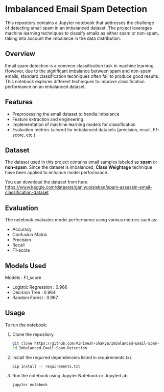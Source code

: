 # Imbalanced Email Spam Detection

This repository contains a Jupyter notebook that addresses the challenge of detecting email spam in an imbalanced dataset. The project leverages machine learning techniques to classify emails as either spam or non-spam, taking into account the imbalance in the data distribution.

## Overview

Email spam detection is a common classification task in machine learning. However, due to the significant imbalance between spam and non-spam emails, standard classification techniques often fail to produce good results. This notebook explores different techniques to improve classification performance on an imbalanced dataset.

## Features

- Preprocessing the email dataset to handle imbalance
- Feature extraction and engineering
- Implementation of machine learning models for classification
- Evaluation metrics tailored for imbalanced datasets (precision, recall, F1-score, etc.)

## Dataset

The dataset used in this project contains email samples labeled as **spam** or **non-spam**. Since the dataset is imbalanced, **Class Weightage** technique have been applied to enhance model performance.

You can download the dataset from here: https://www.kaggle.com/datasets/ganiyuolalekan/spam-assassin-email-classification-dataset

## Evaluation

The notebook evaluates model performance using various metrics such as:
- Accuracy
- Confusion Matrix
- Precision
- Recall
- F1-score

## Models Used
Models : F1_score
- Logistic Regression : 0.966
- Decision Tree : 0.964
- Random Forest : 0.967


## Usage

To run the notebook:
1. Clone the repository.

   ```bash
   git clone https://github.com/Vinimesh-Shakya/Imbalanced-Email-Spam-Detection
   cd Imbalanced-Email-Spam-Detection
   ```
2. Install the required dependencies listed in requirements.txt.
   ```bash
   pip install -r requirements.txt
   ```
3. Run the notebook using Jupyter Notebook or JupyterLab.
   ```bash
   jupyter notebook
   ```
    
